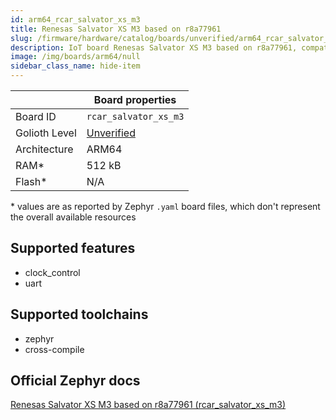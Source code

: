 ```yaml
---
id: arm64_rcar_salvator_xs_m3
title: Renesas Salvator XS M3 based on r8a77961
slug: /firmware/hardware/catalog/boards/unverified/arm64_rcar_salvator_xs_m3
description: IoT board Renesas Salvator XS M3 based on r8a77961, compatible with Golioth at unverified level.
image: /img/boards/arm64/null
sidebar_class_name: hide-item
---
```


[//]: # (This is an auto-generated file, do not edit! Changes to it will be lost upon re-generation)



|                | Board properties     |
| -------------  | -------------------- |
| Board ID       | `rcar_salvator_xs_m3` |
| Golioth Level  | [Unverified](/firmware/hardware#unverified-boards) |
| Architecture   | ARM64 |
| RAM*           | 512 kB |
| Flash*         | N/A |

\* values are as reported by Zephyr `.yaml` board files, which don't represent the overall available resources



## Supported features

* clock_control
* uart

## Supported toolchains

* zephyr
* cross-compile

## Official Zephyr docs

[Renesas Salvator XS M3 based on r8a77961 (rcar_salvator_xs_m3)](https://docs.zephyrproject.org/3.6.0/boards/arm64/rcar_salvator_xs_m3/doc/index.html)
